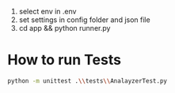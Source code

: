 1. select env in .env
2. set settings in config folder and json file
3. cd app && python runner.py

# How to run Tests
```bash
python -m unittest .\\tests\\AnalayzerTest.py
```